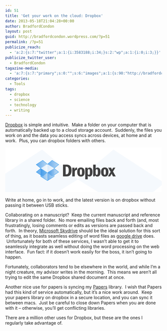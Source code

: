 ```yaml
---
id: 51
title: 'Get your work on the cloud: Dropbox'
date: 2013-05-18T21:04:28+00:00
author: BradfordCondon
layout: post
guid: http://bradfordcondon.wordpress.com/?p=51
permalink: /?p=51
publicize_reach:
  - 'a:2:{s:7:"twitter";a:1:{i:3583188;i:34;}s:2:"wp";a:1:{i:0;i:3;}}'
publicize_twitter_user:
  - BradfordCondon
tagazine-media:
  - 'a:7:{s:7:"primary";s:0:"";s:6:"images";a:1:{s:90:"http://bradfordcondon.files.wordpress.com/2013/05/screen-shot-2013-05-18-at-5-04-58-pm.png";a:6:{s:8:"file_url";s:90:"http://bradfordcondon.files.wordpress.com/2013/05/screen-shot-2013-05-18-at-5-04-58-pm.png";s:5:"width";i:534;s:6:"height";i:151;s:4:"type";s:5:"image";s:4:"area";i:80634;s:9:"file_path";b:0;}}s:6:"videos";a:0:{}s:11:"image_count";i:1;s:6:"author";s:8:"37172565";s:7:"blog_id";s:8:"51189331";s:9:"mod_stamp";s:19:"2013-05-18 21:05:28";}'
categories:
  - Tools
tags:
  - dropbox
  - science
  - technology
  - writing
---
```

[Dropbox](https://www.dropbox.com/) is simple and intuitive.  Make a folder on your computer that is automatically backed up to a cloud storage account.  Suddenly, the files you work on and the data you access syncs across devices, at home and at work.  Plus, you can dropbox folders with others.

![image](/wp-content/uploads/2013/05/screen-shot-2013-05-18-at-5-04-58-pm.png)

Write at home, go in to work, and the latest version is on dropbox without passing it between USB sticks.

Collaborating on a manuscript?  Keep the current manuscript and reference library in a shared folder.  No more emailing files back and forth (and, most frustratingly, losing comments or edits as versions are passed back and forth.  In theory, [Microsoft Skydrive](http://windows.microsoft.com/en-us/skydrive/download) should be the ideal solution for this sort of thing, as it boasts seamless editing of word files as [google drive](https://drive.google.com/) does.  Unfortunately for both of these services, I wasn&#8217;t able to get it to seamlessly integrate as well without doing the word processing on the web interface.  Fun fact: if it doesn&#8217;t work easily for the boss, it isn&#8217;t going to happen.

Fortunately, collaborators tend to be elsewhere in the world, and while I&#8217;m a night creature, my advisor writes in the morning.  This means we aren&#8217;t all trying to edit the same Dropbox shared document at once.

Another nice use for papers is syncing my [Papers](http://bradfordcondon.wordpress.com/2013/05/05/citation-management-papers/) library.  I wish that Papers had this kind of service automatically, but it&#8217;s a nice work around.  Keep your papers library on dropbox in a secure location, and you can sync it between macs.  Just be careful to close down Papers when you are done with it &#8211; otherwise, you&#8217;ll get conflicting libraries.

There are a million other uses for Dropbox, but these are the ones I regularly take advantage of.